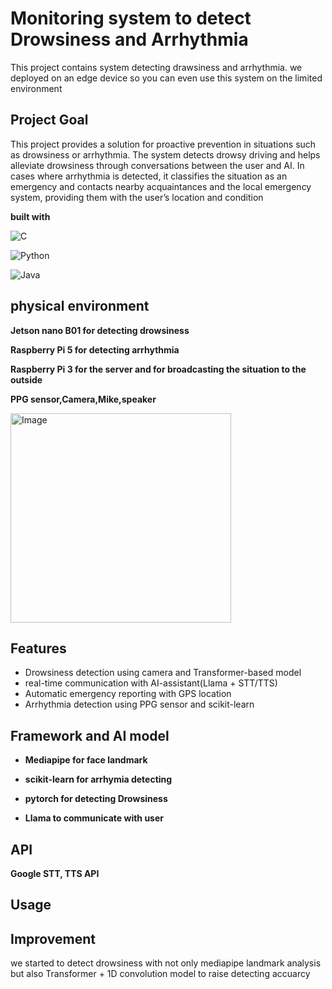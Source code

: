 # Monitoring system to detect Drowsiness and Arrhythmia
This project contains system detecting drawsiness and arrhythmia. we deployed on an edge device so you can even use this system on the limited environment

## Project Goal
This project provides a solution for proactive prevention in situations such as drowsiness or arrhythmia.
The system detects drowsy driving and helps alleviate drowsiness through conversations between the user and AI.
In cases where arrhythmia is detected, it classifies the situation as an emergency and contacts nearby acquaintances and the local emergency system, providing them with the user’s location and condition

**built with**

![C](https://img.shields.io/badge/c-%2300599C.svg?style=for-the-badge&logo=c&logoColor=white)

![Python](https://img.shields.io/badge/python-3670A0?style=for-the-badge&logo=python&logoColor=ffdd54)

![Java](https://img.shields.io/badge/java-%23ED8B00.svg?style=for-the-badge&logo=openjdk&logoColor=white)

## physical environment

**Jetson nano B01 for detecting drowsiness**

**Raspberry Pi 5 for detecting arrhythmia**

**Raspberry Pi 3 for the server and for broadcasting the situation to the outside**

**PPG sensor,Camera,Mike,speaker**

<img width="353" height="335" alt="Image" src="https://github.com/user-attachments/assets/f915e30d-eab1-4d76-8097-436eb2040182" />

## Features
* Drowsiness detection using camera and Transformer-based model
* real-time communication with AI-assistant(Llama + STT/TTS)
* Automatic emergency reporting with GPS location
* Arrhythmia detection using PPG sensor and scikit-learn
## Framework and AI model
* **Mediapipe for face landmark**

* **scikit-learn for arrhymia detecting**

* **pytorch for detecting Drowsiness**

* **Llama to communicate with user**

## API
**Google STT, TTS API**

## Usage

## Improvement
we started to detect drowsiness with not only mediapipe landmark analysis but also Transformer + 1D convolution model to raise detecting accuarcy


